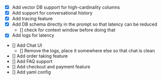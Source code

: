 - [X] Add vector DB support for high-cardinality columns
- [X] Add support for conversational history
- [X] Add tracing feature
- [X] Add DB schema directly in the prompt so that latency can be reduced
    - [] check for context window before doing that
- [X] Add logs for latency
- []  Add Chat UI
    - [] Remove the logs, place it somewhere else so that chat is clean
- []  Add order taking feature
- []  Add FAQ support
- []  Add checkout and payment feature
- []  Add yaml config


